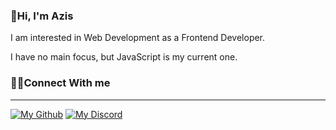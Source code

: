 ### 👋Hi, I'm Azis

I am interested in Web Development as a Frontend Developer.

I have no main focus, but JavaScript is my current one.

### 🙋‍♂️Connect With me 
---
[![My Github](https://camo.githubusercontent.com/fbc3df79ffe1a99e482b154b29262ecbb10d6ee4ed22faa82683aa653d72c4e1/68747470733a2f2f696d672e736869656c64732e696f2f62616467652f4769744875622d3130303030303f7374796c653d666f722d7468652d6261646765266c6f676f3d676974687562266c6f676f436f6c6f723d7768697465)](https://github.com/Azzaxy1) [![My Discord](https://camo.githubusercontent.com/603d77de90c6ae574beb0aac4fce7e2bfc11faa603359cc565c8982896bfa5ec/68747470733a2f2f696d672e736869656c64732e696f2f62616467652f446973636f72642d3732384643453f7374796c653d666f722d7468652d6261646765266c6f676f3d646973636f7264266c6f676f436f6c6f723d7768697465)](https://discord.com/users/1021009213801123900)
